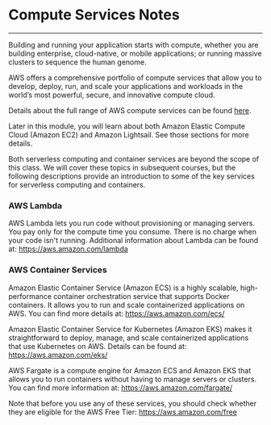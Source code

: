 # Compute Services Notes

------

Building and running your application starts with compute, whether you are building enterprise, cloud-native, or mobile applications; or running massive clusters to sequence the human genome.

AWS offers a comprehensive portfolio of compute services that allow you to develop, deploy, run, and scale your applications and workloads in the world’s most powerful, secure, and innovative compute cloud.

Details about the full range of AWS compute services can be found [here](https://aws.amazon.com/products/compute/).

Later in this module, you will learn about both Amazon Elastic Compute Cloud (Amazon EC2) and Amazon Lightsail. See those sections for more details.

Both serverless computing and container services are beyond the scope of this class. We will cover these topics in subsequent courses, but the following descriptions provide an introduction to some of the key services for serverless computing and containers.

### AWS Lambda
AWS Lambda lets you run code without provisioning or managing servers. You pay only for the compute time you consume. There is no charge when your code isn't running. Additional information about Lambda can be found at: https://aws.amazon.com/lambda

### AWS Container Services
Amazon Elastic Container Service (Amazon ECS) is a highly scalable, high-performance container orchestration service that supports Docker containers. It allows you to run and scale containerized applications on AWS. You can find more details at: https://aws.amazon.com/ecs/

Amazon Elastic Container Service for Kubernetes (Amazon EKS) makes it straightforward to deploy, manage, and scale containerized applications that use Kubernetes on AWS. Details can be found at: https://aws.amazon.com/eks/

AWS Fargate is a compute engine for Amazon ECS and Amazon EKS that allows you to run containers without having to manage servers or clusters. You can find more information at: https://aws.amazon.com/fargate/

Note that before you use any of these services, you should check whether they are eligible for the AWS Free Tier: https://aws.amazon.com/free
